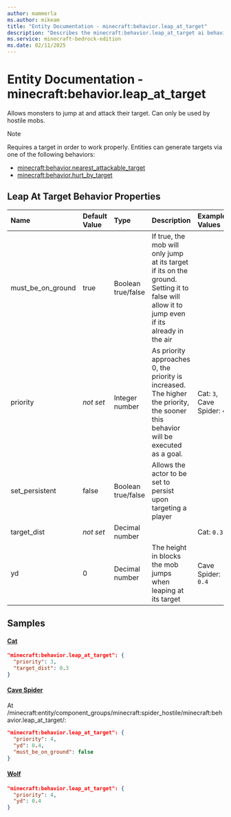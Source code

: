 ```yaml
---
author: mammerla
ms.author: mikeam
title: "Entity Documentation - minecraft:behavior.leap_at_target"
description: "Describes the minecraft:behavior.leap_at_target ai behavior component"
ms.service: minecraft-bedrock-edition
ms.date: 02/11/2025 
---
```


# Entity Documentation - minecraft:behavior.leap_at_target

Allows monsters to jump at and attack their target. Can only be used by hostile mobs.

> [!Note]
> Requires a target in order to work properly. Entities can generate targets via one of the following behaviors:
> 
> * [minecraft:behavior.nearest_attackable_target](../EntityGoals/minecraftBehavior_nearest_attackble_target.md)
> * [minecraft:behavior.hurt_by_target](../EntityGoals/minecraftBehavior_hurt_by_target.md)

## Leap At Target Behavior Properties

|Name       |Default Value |Type |Description |Example Values |
|:----------|:-------------|:----|:-----------|:------------- |
| must_be_on_ground | true | Boolean true/false | If true, the mob will only jump at its target if its on the ground. Setting it to false will allow it to jump even if its already in the air |  | 
| priority | *not set* | Integer number | As priority approaches 0, the priority is increased. The higher the priority, the sooner this behavior will be executed as a goal. | Cat: `3`, Cave Spider: `4` | 
| set_persistent | false | Boolean true/false | Allows the actor to be set to persist upon targeting a player |  | 
| target_dist | *not set* | Decimal number |  | Cat: `0.3` | 
| yd | 0 | Decimal number | The height in blocks the mob jumps when leaping at its target | Cave Spider: `0.4` | 

## Samples

#### [Cat](https://github.com/Mojang/bedrock-samples/tree/preview/behavior_pack/entities/cat.json)


```json
"minecraft:behavior.leap_at_target": {
  "priority": 3,
  "target_dist": 0.3
}
```

#### [Cave Spider](https://github.com/Mojang/bedrock-samples/tree/preview/behavior_pack/entities/cave_spider.json)

At /minecraft:entity/component_groups/minecraft:spider_hostile/minecraft:behavior.leap_at_target/: 

```json
"minecraft:behavior.leap_at_target": {
  "priority": 4,
  "yd": 0.4,
  "must_be_on_ground": false
}
```

#### [Wolf](https://github.com/Mojang/bedrock-samples/tree/preview/behavior_pack/entities/wolf.json)


```json
"minecraft:behavior.leap_at_target": {
  "priority": 4,
  "yd": 0.4
}
```
